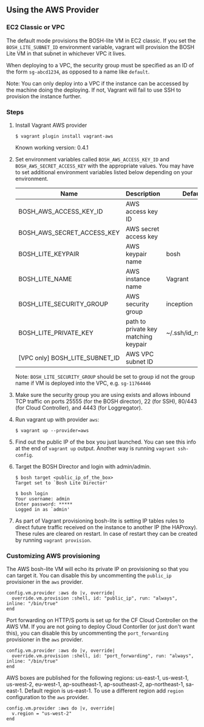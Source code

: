 ## Using the AWS Provider

### EC2 Classic or VPC

The default mode provisions the BOSH-lite VM in EC2 classic. If you set the `BOSH_LITE_SUBNET_ID` environment variable, vagrant will provision the BOSH Lite VM in that subnet in whichever VPC it lives.

When deploying to a VPC, the security group must be specified as an ID of the form `sg-abcd1234`, as opposed to a name like `default`.

Note: You can only deploy into a VPC if the instance can be accessed by the machine doing the deploying. If not, Vagrant will fail to use SSH to provision the instance further.

### Steps

1. Install Vagrant AWS provider

    ```
    $ vagrant plugin install vagrant-aws
    ```

    Known working version: 0.4.1

1. Set environment variables called `BOSH_AWS_ACCESS_KEY_ID` and `BOSH_AWS_SECRET_ACCESS_KEY` with the appropriate values. You may have to set additional environment variables listed below depending on your environment.

    |Name|Description|Default|
    |---|---|---|
    |BOSH_AWS_ACCESS_KEY_ID         |AWS access key ID                    | |
    |BOSH_AWS_SECRET_ACCESS_KEY     |AWS secret access key                | |
    |BOSH_LITE_KEYPAIR              |AWS keypair name                     |bosh|
    |BOSH_LITE_NAME                 |AWS instance name                    |Vagrant|
    |BOSH_LITE_SECURITY_GROUP       |AWS security group                   |inception|
    |BOSH_LITE_PRIVATE_KEY          |path to private key matching keypair |~/.ssh/id_rsa_bosh|
    |[VPC only] BOSH_LITE_SUBNET_ID |AWS VPC subnet ID                    | |

    Note: `BOSH_LITE_SECURITY_GROUP` should be set to group id not the group name if VM is deployed into the VPC, e.g. `sg-11764446`

1. Make sure the security group you are using exists and allows inbound TCP traffic on ports 25555 (for the BOSH director), 22 (for SSH), 80/443 (for Cloud Controller), and 4443 (for Loggregator).

1. Run vagrant up with provider `aws`:

    ```
    $ vagrant up --provider=aws
    ```

1. Find out the public IP of the box you just launched. You can see this info at the end of `vagrant up` output. Another way is running `vagrant ssh-config`.

1. Target the BOSH Director and login with admin/admin.

    ```
    $ bosh target <public_ip_of_the_box>
    Target set to `Bosh Lite Director'

    $ bosh login
    Your username: admin
    Enter password: *****
    Logged in as `admin'
    ```

1. As part of Vagrant provisioning bosh-lite is setting IP tables rules to direct future traffic received on the instance to another IP (the HAProxy). These rules are cleared on restart. In case of restart they can be created by running `vagrant provision`.

### Customizing AWS provisioning

The AWS bosh-lite VM will echo its private IP on provisioning so that you can target it. You can disable this by uncommenting the `public_ip` provisioner in the `aws` provider.

```
config.vm.provider :aws do |v, override|
  override.vm.provision :shell, id: "public_ip", run: "always", inline: "/bin/true"
end
```

Port forwarding on HTTP/S ports is set up for the CF Cloud Controller on the AWS VM. If you are not going to deploy Cloud Contorller (or just don't want this), you can disable this by uncommenting the `port_forwarding` provisioner in the `aws` provider.

```
config.vm.provider :aws do |v, override|
  override.vm.provision :shell, id: "port_forwarding", run: "always", inline: "/bin/true"
end
```

AWS boxes are published for the following regions: us-east-1, us-west-1, us-west-2, eu-west-1, ap-southeast-1, ap-southeast-2, ap-northeast-1, sa-east-1. Default region is us-east-1. To use a different region add `region` configuration to the `aws` provider.

```
config.vm.provider :aws do |v, override|
  v.region = "us-west-2"
end
```
